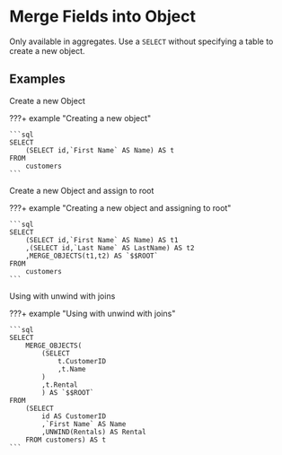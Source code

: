 # Merge Fields into Object

Only available in aggregates. Use a `SELECT` without specifying a table to create a new object.

## Examples

Create a new Object

???+ example "Creating a new object"

    ```sql
    SELECT 
        (SELECT id,`First Name` AS Name) AS t 
    FROM 
        customers
    ```

Create a new Object and assign to root

???+ example "Creating a new object and assigning to root"

    ```sql
    SELECT 
        (SELECT id,`First Name` AS Name) AS t1
        ,(SELECT id,`Last Name` AS LastName) AS t2
        ,MERGE_OBJECTS(t1,t2) AS `$$ROOT`  
    FROM 
        customers
    ```

Using with unwind with joins

???+ example "Using with unwind with joins"

    ```sql
    SELECT 
        MERGE_OBJECTS(
            (SELECT 
                t.CustomerID
                ,t.Name
            )
            ,t.Rental
            ) AS `$$ROOT` 
    FROM 
        (SELECT 
            id AS CustomerID
            ,`First Name` AS Name
            ,UNWIND(Rentals) AS Rental 
        FROM customers) AS t
    ```